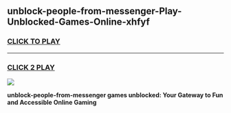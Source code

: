 
## unblock-people-from-messenger-Play-Unblocked-Games-Online-xhfyf
<h3>
<a href="https://premium76.site?title=unblock-people-from-messenger&ref=25A">CLICK TO PLAY</a></h3>
<hr>

<h3>
<a href="https://premium76.site?title=unblock-people-from-messenger&ref=25A">CLICK 2 PLAY</a>
  
</h3>

<a href="https://premium76.site?title=unblock-people-from-messenger&ref=25A"><img src="https://clearcache.store/games.png"></a>


**unblock-people-from-messenger games unblocked: Your Gateway to Fun and Accessible Online Gaming**
